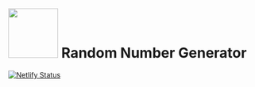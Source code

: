 #  <img src="https://i.ibb.co/whC7jyD/709388.png" width="100" height="100"> Random Number Generator
[![Netlify Status](https://api.netlify.com/api/v1/badges/8746010d-5dd5-47bf-8581-68f57ed3fcd8/deploy-status)](https://app.netlify.com/sites/serene-hoover-257d4f/deploys)
